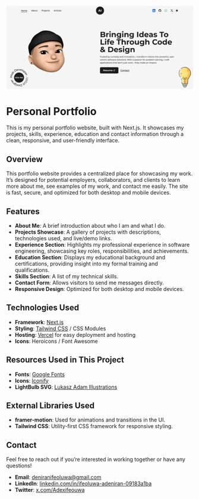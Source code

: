 
![My Website](image-1.png)

# Personal Portfolio

This is my personal portfolio website, built with Next.js. It showcases my projects, skills, experience, education and contact information through a clean, responsive, and user-friendly interface.

## Overview

This portfolio website provides a centralized place for showcasing my work. It’s designed for potential employers, collaborators, and clients to learn more about me, see examples of my work, and contact me easily. The site is fast, secure, and optimized for both desktop and mobile devices.

## Features

- **About Me**: A brief introduction about who I am and what I do.
- **Projects Showcase**: A gallery of projects with descriptions, technologies used, and live/demo links.
- **Experience Section**: Highlights my professional experience in software engineering, showcasing key roles, responsibilities, and achievements.
- **Education Section**: Displays my educational background and certifications, providing insight into my formal training and qualifications.
- **Skills Section**: A list of my technical skills.
- **Contact Form**: Allows visitors to send me messages directly.
- **Responsive Design**: Optimized for both desktop and mobile devices.

## Technologies Used

- **Framework**: [Next.js](https://nextjs.org/)
- **Styling**: [Tailwind CSS](https://tailwindcss.com/) / CSS Modules
- **Hosting**: [Vercel](https://vercel.com/) for easy deployment and hosting
- **Icons**: Heroicons / Font Awesome

## Resources Used in This Project

- **Fonts**: [Google Fonts](https://fonts.google.com/)
- **Icons**: [Iconify](https://iconify.design/)
- **LightBulb SVG**: [Lukasz Adam Illustrations](https://lukaszadam.com/illustrations)

## External Libraries Used

- **framer-motion**: Used for animations and transitions in the UI.
- **Tailwind CSS**: Utility-first CSS framework for responsive styling.

## Contact

Feel free to reach out if you’re interested in working together or have any questions!

- **Email**: deniranifeoluwa@gmail.com
- **LinkedIn**: [linkedin.com/in/ifeoluwa-adeniran-09183a1ba](https://www.linkedin.com/in/ifeoluwa-adeniran-09183a1ba)
- **Twitter**: [x.com/Adexifeouwa](https://x.com/0x_ifeoluwa)


